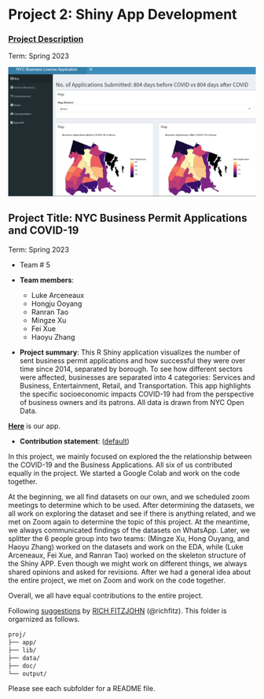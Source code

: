 # Project 2: Shiny App Development

### [Project Description](doc/project2_desc.md)

Term: Spring 2023

![screenshot](doc/figs/map.jpg)

## Project Title: NYC Business Permit Applications and COVID-19
Term: Spring 2023

+ Team # 5
+ **Team members**:
	+ Luke Arceneaux
	+ Hongju Ooyang
	+ Ranran Tao
	+ Mingze Xu
	+ Fei Xue
	+ Haoyu Zhang

+ **Project summary**: This R Shiny application visualizes the number of sent business permit applications and how successful they were over time since 2014, separated by borough. To see how different sectors were affected, businesses are separated into 4 categories: Services and Business, Entertainment, Retail, and Transportation. This app highlights the specific socioeconomic impacts COVID-19 had from the perspective of business owners and its patrons. All data is drawn from NYC Open Data.

**[Here](https://zhanghaoyu0.shinyapps.io/Stats5243/)** is our app.

+ **Contribution statement**: ([default](doc/a_note_on_contributions.md)) 

In this project, we mainly focused on explored the the relationship between the COVID-19 and the Business Applications. All six of us contributed equally in the project. We started a Google Colab and work on the code together.

At the beginning, we all find datasets on our own, and we scheduled zoom meetings to determine which to be used. After determining the datasets, we all work on exploring the dataset and see if there is anything related, and we met on Zoom again to determine the topic of this project. At the meantime, we always communicated findings of the datasets on WhatsApp.
Later, we splitter the 6 people group into two teams: (Mingze Xu, Hong Ouyang, and Haoyu Zhang) worked on the datasets and work on the EDA, while (Luke Arceneaux, Fei Xue, and Ranran Tao) worked on the skeleton structure of the Shiny APP. Even though we might work on different things, we always shared opinions and asked for revisions. After we had a general idea about the entire project, we met on Zoom and work on the code together. 

Overall, we all have equal contributions to the entire project.

Following [suggestions](http://nicercode.github.io/blog/2013-04-05-projects/) by [RICH FITZJOHN](http://nicercode.github.io/about/#Team) (@richfitz). This folder is orgarnized as follows.

```
proj/
├── app/
├── lib/
├── data/
├── doc/
└── output/
```

Please see each subfolder for a README file.

